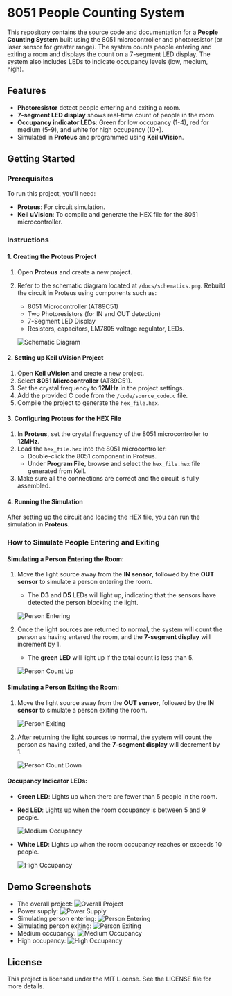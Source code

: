 # 8051 People Counting System

This repository contains the source code and documentation for a **People Counting System** built using the 8051 microcontroller and photoresistor (or laser sensor for greater range). The system counts people entering and exiting a room and displays the count on a 7-segment LED display. The system also includes LEDs to indicate occupancy levels (low, medium, high).

## Features
- **Photoresistor** detect people entering and exiting a room.
- **7-segment LED display** shows real-time count of people in the room.
- **Occupancy indicator LEDs**: Green for low occupancy (1-4), red for medium (5-9), and white for high occupancy (10+).
- Simulated in **Proteus** and programmed using **Keil uVision**.

## Getting Started

### Prerequisites
To run this project, you'll need:
- **Proteus**: For circuit simulation.
- **Keil uVision**: To compile and generate the HEX file for the 8051 microcontroller.

### Instructions

#### 1. Creating the Proteus Project
1. Open **Proteus** and create a new project.
2. Refer to the schematic diagram located at `/docs/schematics.png`. Rebuild the circuit in Proteus using components such as:
   - 8051 Microcontroller (AT89C51)
   - Two Photoresistors (for IN and OUT detection)
   - 7-Segment LED Display
   - Resistors, capacitors, LM7805 voltage regulator, LEDs.
   
   ![Schematic Diagram](docs/schematics.png)

#### 2. Setting up Keil uVision Project
1. Open **Keil uVision** and create a new project.
2. Select **8051 Microcontroller** (AT89C51).
3. Set the crystal frequency to **12MHz** in the project settings.
4. Add the provided C code from the `/code/source_code.c` file.
5. Compile the project to generate the `hex_file.hex`.

#### 3. Configuring Proteus for the HEX File
1. In **Proteus**, set the crystal frequency of the 8051 microcontroller to **12MHz**.
2. Load the `hex_file.hex` into the 8051 microcontroller:
   - Double-click the 8051 component in Proteus.
   - Under **Program File**, browse and select the `hex_file.hex` file generated from Keil.
3. Make sure all the connections are correct and the circuit is fully assembled.

#### 4. Running the Simulation
After setting up the circuit and loading the HEX file, you can run the simulation in **Proteus**.

### How to Simulate People Entering and Exiting

#### Simulating a Person Entering the Room:
1. Move the light source away from the **IN sensor**, followed by the **OUT sensor** to simulate a person entering the room.  
   - The **D3** and **D5** LEDs will light up, indicating that the sensors have detected the person blocking the light.  
   
   ![Person Entering](media/demo_screenshot3.jpg)

2. Once the light sources are returned to normal, the system will count the person as having entered the room, and the **7-segment display** will increment by 1.  
   - The **green LED** will light up if the total count is less than 5.  
   
   ![Person Count Up](media/demo_screenshot4.jpg)

#### Simulating a Person Exiting the Room:
1. Move the light source away from the **OUT sensor**, followed by the **IN sensor** to simulate a person exiting the room.  
   
   ![Person Exiting](media/demo_screenshot5.jpg)

2. After returning the light sources to normal, the system will count the person as having exited, and the **7-segment display** will decrement by 1.  

   ![Person Count Down](media/demo_screenshot6.jpg)

#### Occupancy Indicator LEDs:
- **Green LED**: Lights up when there are fewer than 5 people in the room.
- **Red LED**: Lights up when the room occupancy is between 5 and 9 people.  
   
   ![Medium Occupancy](media/demo_screenshot7.jpg)

- **White LED**: Lights up when the room occupancy reaches or exceeds 10 people.  
   
   ![High Occupancy](media/demo_screenshot8.jpg)

## Demo Screenshots
- The overall project: ![Overall Project](media/demo_screenshot1.jpg)
- Power supply: ![Power Supply](media/demo_screenshot2.jpg)
- Simulating person entering: ![Person Entering](media/demo_screenshot3.jpg)
- Simulating person exiting: ![Person Exiting](media/demo_screenshot5.jpg)
- Medium occupancy: ![Medium Occupancy](media/demo_screenshot7.jpg)
- High occupancy: ![High Occupancy](media/demo_screenshot8.jpg)

## License
This project is licensed under the MIT License. See the LICENSE file for more details.
